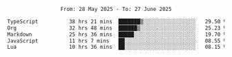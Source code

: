 <div align="center">
<p style="text-align: center;">
<!--START_SECTION:waka-->

```txt
From: 28 May 2025 - To: 27 June 2025

TypeScript          38 hrs 21 mins  ███████▒░░░░░░░░░░░░░░░░░   29.50 %
Org                 32 hrs 48 mins  ██████▒░░░░░░░░░░░░░░░░░░   25.23 %
Markdown            25 hrs 36 mins  █████░░░░░░░░░░░░░░░░░░░░   19.70 %
JavaScript          11 hrs 7 mins   ██░░░░░░░░░░░░░░░░░░░░░░░   08.55 %
Lua                 10 hrs 36 mins  ██░░░░░░░░░░░░░░░░░░░░░░░   08.15 %
```

<!--END_SECTION:waka-->
</p>
</div>
